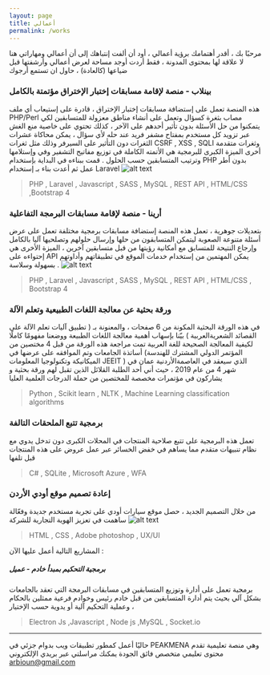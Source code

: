 ```yaml
---
layout: page
title: أعمالي
permalink: /works
---
```


مرحبًا بك ، أقدر أهتمامك برؤية أعمالي ، أود أن ألفت إنتباهك إلى أن أعمالي ومهاراتي هنا لا علاقة لها
بمحتوى المدونة ، فقط أردت أوجد مساحة لعرض أعمالي وأرشفتها قبل ضياعها (كالعادة) ، حاول ان تستمع أرجوك



###  بينلاب - منصة لإقامة مسابقات إختبار الإختراق مؤتمتة بالكامل 
هذه المنصة تعمل على إستضافة مسابقات إختبار الإختراق ، قادرة على إستيعاب أي ملف PHP/Perl  مصاب بثغرة كسؤال 
وتعمل على أنشاء مناطق معزولة للمتسابقين لكي يتمكنوا من حل الأسئلة بدون تأثير أحدهم على الآخر ، كذلك تحتوي على خاصية منع الغش 
عبر تزويد كل مستخدم بمفتاح مشفر فريد عند حله لأي سؤال ، يمكن محاكاة عشرات الثغرات دون التأثير على السيرفر وذلك مثل ثغرات 
CSRF , XSS , SQLI وثغرات متقدمة أخرى
الميزة الكبرى للبرمجية هي الأتمته الكاملة في توزيع مفاتيح التشفير وفي وإستلامها وترتيب المتسابقين حسب الحلول .
قمت ببناءه في البداية بإستخدام PHP بدون أطر عمل ثم أعدت بناء بـ إستخدام Laravel
![alt text](https://i.suar.me/eeva3/m "شعار المنصة ")
> PHP , Laravel , Javascript , SASS  , MySQL , REST API , HTML/CSS ,Bootstrap 4



###  أرينا - منصة لإقامة مسابقات البرمجة التفاعلية
بتعديلات جوهرية  ، تعمل هذه المنصة إستضافة مسابقات برمجية مختلفة تعمل على عرض أسئلة متنوعة الصعوبة ليتمكن
المتسابقون من حلها وإرسال حلولهم وتصلحيها آليا بالكامل وإرجاع النتيحة  للمتسابق مع أمكانية رؤيتها من قبل متسابقين آخرين ، الميزة الأخرى هي إحتواءه على API  يمكن المهتمين من إستخدام خدمات الموقع في تطبيقاتهم وأداوتهم بسهولة وسلاسة .
![alt text](https://i.suar.me/qWnol/m "شعار المنصة ")
 > PHP , Laravel , Javascript , SASS  , MySQL , REST API , HTML/CSS , Bootstrap 4


### ورقة بحثية عن معالجة اللغات الطبيعية وتعلم الآلة
في هذه الورقة البحثية المكونة من 6 صفحات ، والمعنونة بـ ( تطبيق آليات تعلم الآلة على القصائد الشعريةالعربية ) بيّنا بإسهاب أهمية 
 معالجة اللغات الطبيعة ووضعنا مفهومًا كاملًا لكيفية المعالجة الصحيحة للغة العربية
تمت مراجعة هذه الورقة من قبل 4 مختصين من أساتذة الجامعات وتم الموافقه على عرضها في (المؤتمر الدولي المشترك للهندسة الميكانيكة وتكنولوجيا المعلومات  JEEIT  ) الذي سيعقد في العاصمةالأردنية عمان في شهر 4 من عام 2019 ، حيث أني أحد الطلبة القلائل الذين تقبل لهم ورقة بحثية و يشاركون  في مؤتمرات مخصصة للمختصين من حملة الدرجات العلمية العليا

> Python , Scikit learn , NLTK  , Machine Learning classification algorithms 


### برمجية تتبع الملحقات التالفة
تعمل هذه البرمجية على تتبع صلاحية المنتجات في المحلات الكبرى دون تدخل يدوي مع نظام تنبيهات متقدم
مما يساهم في خفض الخسائر عبر عمل عروض على هذه المنتجات قبل تلفها 

> C# , SQLite , Microsoft Azure , WFA


### إعادة تصميم موقع أودي الأردن
من خلال التصميم الجديد ،  حصل موقع سيارات أودي على تجربة مستخدم جديدة وفعّالة 
ساهمت في تعزيز الهوية التجارية للشركة
![alt text](https://mir-s3-cdn-cf.behance.net/project_modules/fs/1bf56053081861.59271234ebab3.png "لقطة من إعادة التصميم")
> HTML , CSS , Adobe photoshop , UX/UI

 

المشاريع التالية أعمل عليها الآن :

##### برمجية التحكيم بمبدأ خادم - عميل
برمجية تعمل على أدارة وتوزيع المتسابقين في مسابقات البرمجة التي تعقد بالجامعات بشكل آلي 
بحيث يتم أدارة المتسابقين من قبل خادم رئيس وخوادم فرعية ممثلين بالحكام ، وعملية التحكيم آلية أو يدوية حسب الإختيار

> Electron Js ,Javascript , Node js ,MySQL , Socket.io

___

حاليًا أعمل كمطور تطبيقات ويب بدوام جزئي في PEAKMENA  وهي منصة تعليمية تقدم محتوى تعليمي  متخصص فائق الجودة
يمكنك مراسلتي عبر  بريدي الإلكتروني 
arbioun@gmail.com
